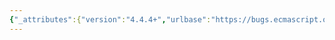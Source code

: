 ```yaml
---
{"_attributes":{"version":"4.4.4+","urlbase":"https://bugs.ecmascript.org/","maintainer":"dherman@mozilla.com"},"bug":{"bug_id":4342,"creation_ts":"2015-04-29 09:55:00 -0700","short_desc":"20.3.4.35 Date.prototype.toDateString, 20.3.4.42 Date.prototype.toTimeString: Handle [[DateValue]] = NaN  ?","delta_ts":"2015-05-19 10:21:00 -0700","product":"Draft for 7th Edition","component":"Deferred from 6th edition","version":"unspecified","rep_platform":"All","op_sys":"All","bug_status":"CONFIRMED","priority":"Normal","bug_severity":"normal","everconfirmed":true,"reporter":{"uid":"andrebargull","name":"André Bargull"},"assigned_to":{"uid":"allen","name":"Allen Wirfs-Brock"},"long_desc":[{"commentid":14343,"comment_count":0,"who":{"uid":"andrebargull","name":"André Bargull"},"bug_when":"2015-04-29 09:55:51 -0700","thetext":"20.3.4.35 Date.prototype.toDateString ( )\n20.3.4.42 Date.prototype.toTimeString ( )\n\n20.3.4.41.1 Runtime Semantics: ToDateString(tv) returns \"Invalid Date\" for NaN values, but 20.3.4.35 and 20.3.4.42 don't handle this case."},{"commentid":14366,"comment_count":1,"who":{"uid":"allen","name":"Allen Wirfs-Brock"},"bug_when":"2015-04-29 18:02:08 -0700","thetext":"I think this is one we can let go until ES7.\n\nTC39 explicitly decided to specify \"Invalid Date\" for toString.  But I don't recall whether we also explicitly  talked about toDateString and toTimeString.  I suspect we didn't and that is the reason they weren't updated.\n\nBecause their result is implementation defined, an implementation can do this if it wants to.\n\nHave you test the behavior on the major browsers?"},{"commentid":14367,"comment_count":2,"who":{"uid":"andrebargull","name":"André Bargull"},"bug_when":"2015-04-30 07:58:12 -0700","thetext":"new Date(NaN).toDateString() and new Date(NaN).toTimeString() return \"Invalid Date\" in:\n- IE11, Win7-de-DE\n- Edge, Win10-en-US-build10074\n- V8 (see below for source info)\n- JavaScriptCode (see below for source info)\n- Nashorn (see below for source info)\n- SpiderMonkey (see below for source info)\n\n\nI've also tested 20.3.4.43 Date.prototype.toUTCString ( ):\nnew Date(NaN).toUTCString() returns \"Invalid Date\" in all tested engines, except for Nashorn. Nashorn throws a RangeError.\n\n\n\nV8\ntoDateString: https://github.com/v8/v8-git-mirror/blob/cf420ec337e47bed2c754d4ebdc87e8d1bb3cfe5/src/date.js#L304\n\ntoTimeString: https://github.com/v8/v8-git-mirror/blob/cf420ec337e47bed2c754d4ebdc87e8d1bb3cfe5/src/date.js#L312\n\ntoUTCString: https://github.com/v8/v8-git-mirror/blob/cf420ec337e47bed2c754d4ebdc87e8d1bb3cfe5/src/date.js#L634\n\nConstant \"kInvalidDate\": https://github.com/v8/v8-git-mirror/blob/cf420ec337e47bed2c754d4ebdc87e8d1bb3cfe5/src/macros.py#L57\n\n\n\nJavaScriptCode\ntoDateString: https://github.com/WebKit/webkit/blob/0f0b75cd1fe1c64499b65e64b4ee15d015b733f4/Source/JavaScriptCore/runtime/DatePrototype.cpp#L549\n\ntoTimeString: https://github.com/WebKit/webkit/blob/0f0b75cd1fe1c64499b65e64b4ee15d015b733f4/Source/JavaScriptCore/runtime/DatePrototype.cpp#L555\n\ntoUTCString: https://github.com/WebKit/webkit/blob/0f0b75cd1fe1c64499b65e64b4ee15d015b733f4/Source/JavaScriptCore/runtime/DatePrototype.cpp#L509\n\nFormat function \"formateDateInstance\": https://github.com/WebKit/webkit/blob/0f0b75cd1fe1c64499b65e64b4ee15d015b733f4/Source/JavaScriptCore/runtime/DatePrototype.cpp#L332\n\n\n\nNashorn\ntoDateString: http://hg.openjdk.java.net/jdk9/dev/nashorn/file/b275aac76cdd/src/jdk.scripting.nashorn/share/classes/jdk/nashorn/internal/objects/NativeDate.java#l281\n\ntoTimeString: http://hg.openjdk.java.net/jdk9/dev/nashorn/file/b275aac76cdd/src/jdk.scripting.nashorn/share/classes/jdk/nashorn/internal/objects/NativeDate.java#l292\n\ntoUTCString: http://hg.openjdk.java.net/jdk9/dev/nashorn/file/b275aac76cdd/src/jdk.scripting.nashorn/share/classes/jdk/nashorn/internal/objects/NativeDate.java#l819\nhttp://hg.openjdk.java.net/jdk9/dev/nashorn/file/b275aac76cdd/src/jdk.scripting.nashorn/share/classes/jdk/nashorn/internal/objects/NativeDate.java#l1015\n\nFormat function \"toStringImpl\": http://hg.openjdk.java.net/jdk9/dev/nashorn/file/b275aac76cdd/src/jdk.scripting.nashorn/share/classes/jdk/nashorn/internal/objects/NativeDate.java#l988\n\nConstant \"INVALID_DATE\": http://hg.openjdk.java.net/jdk9/dev/nashorn/file/b275aac76cdd/src/jdk.scripting.nashorn/share/classes/jdk/nashorn/internal/objects/NativeDate.java#l59\n\n\n\nSpiderMonkey\ntoDateString: http://hg.mozilla.org/mozilla-central/file/4b9b12c248dc/js/src/jsdate.cpp#l2824\n\ntoTimeString: http://hg.mozilla.org/mozilla-central/file/4b9b12c248dc/js/src/jsdate.cpp#l2811\n\ntoUTCString: http://hg.mozilla.org/mozilla-central/file/4b9b12c248dc/js/src/jsdate.cpp#l2402\n\nFormat function \"format_date\": http://hg.mozilla.org/mozilla-central/file/4b9b12c248dc/js/src/jsdate.cpp#l2534\n\nConstant \"js_NAN_date_str\": http://hg.mozilla.org/mozilla-central/file/4b9b12c248dc/js/src/jsdate.cpp#l2345"},{"commentid":14419,"comment_count":3,"who":{"uid":"allen","name":"Allen Wirfs-Brock"},"bug_when":"2015-05-19 10:21:00 -0700","thetext":"defer to ES7"}]}}
---
```

